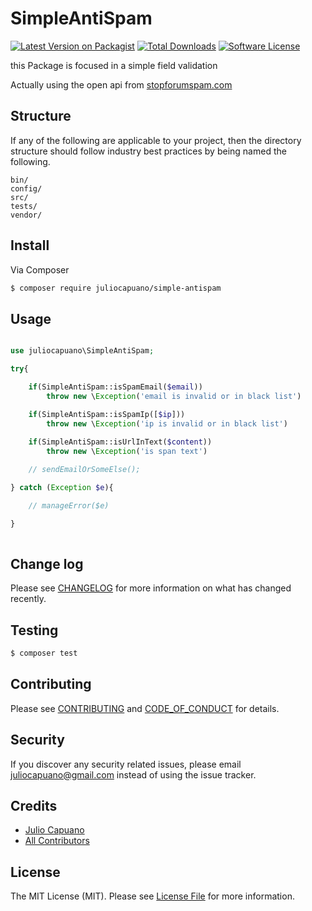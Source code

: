 # SimpleAntiSpam

[![Latest Version on Packagist][ico-version]][link-packagist]
[![Total Downloads][ico-downloads]][link-downloads]
[![Software License][ico-license]](LICENSE.md)

this Package is focused in a simple field validation 

Actually using the open api from [stopforumspam.com](stopforumspam.com)

## Structure

If any of the following are applicable to your project, then the directory structure should follow industry best practices by being named the following.

```
bin/        
config/
src/
tests/
vendor/
```


## Install

Via Composer

``` bash
$ composer require juliocapuano/simple-antispam
```

## Usage

``` php

use juliocapuano\SimpleAntiSpam;

try{

    if(SimpleAntiSpam::isSpamEmail($email))
        throw new \Exception('email is invalid or in black list')

    if(SimpleAntiSpam::isSpamIp([$ip]))
        throw new \Exception('ip is invalid or in black list')
    
    if(SimpleAntiSpam::isUrlInText($content))
        throw new \Exception('is span text')

    // sendEmailOrSomeElse();

} catch (Exception $e){

    // manageError($e)

}
    
```

## Change log

Please see [CHANGELOG](CHANGELOG.md) for more information on what has changed recently.

## Testing

``` bash
$ composer test
```

## Contributing

Please see [CONTRIBUTING](CONTRIBUTING.md) and [CODE_OF_CONDUCT](CODE_OF_CONDUCT.md) for details.

## Security

If you discover any security related issues, please email juliocapuano@gmail.com instead of using the issue tracker.

## Credits

- [Julio Capuano][link-author]
- [All Contributors][link-contributors]

## License

The MIT License (MIT). Please see [License File](LICENSE.md) for more information.

[ico-version]: https://img.shields.io/packagist/v/juliocapuano/simple-antispam.svg?style=flat-square
[ico-license]: https://img.shields.io/badge/license-MIT-brightgreen.svg?style=flat-square
[ico-travis]: https://img.shields.io/travis/juliocapuano/simple-antispam/master.svg?style=flat-square
[ico-scrutinizer]: https://img.shields.io/scrutinizer/coverage/g/juliocapuano/simple-antispam.svg?style=flat-square
[ico-code-quality]: https://img.shields.io/scrutinizer/g/juliocapuano/simple-antispam.svg?style=flat-square
[ico-downloads]: https://img.shields.io/packagist/dt/juliocapuano/simple-antispam.svg?style=flat-square

[link-packagist]: https://packagist.org/packages/juliocapuano/simple-antispam
[link-travis]: https://travis-ci.org/juliocapuano/simple-antispam
[link-scrutinizer]: https://scrutinizer-ci.com/g/juliocapuano/simple-antispam/code-structure
[link-code-quality]: https://scrutinizer-ci.com/g/juliocapuano/simple-antispam
[link-downloads]: https://packagist.org/packages/juliocapuano/simple-antispam
[link-author]: https://github.com/juliocapuano
[link-contributors]: ../../contributors
